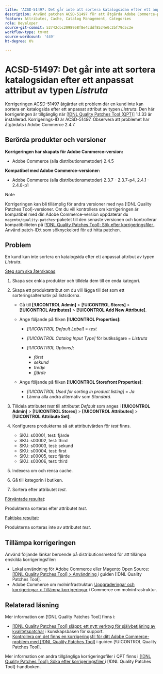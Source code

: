 ```yaml
---
title: 'ACSD-51497: Det går inte att sortera katalogsidan efter ett anpassat attribut av typen Listruta'
description: Använd patchen ACSD-51497 för att åtgärda Adobe Commerce-problemet där en kund inte kan sortera en katalogsida efter anpassade attribut av typen listruta.
feature: Attributes, Cache, Catalog Management, Categories
role: Developer
source-git-commit: 52742cbc2098958f8e4cddf8534e0c2bf79d5c3e
workflow-type: tm+mt
source-wordcount: '449'
ht-degree: 0%

---
```


# ACSD-51497: Det går inte att sortera katalogsidan efter ett anpassat attribut av typen *Listruta*

Korrigeringen ACSD-51497 åtgärdar ett problem där en kund inte kan sortera en katalogsida efter ett anpassat attribut av typen *Listruta*. Den här korrigeringen är tillgänglig när [[!DNL Quality Patches Tool (QPT)]](https://experienceleague.adobe.com/en/docs/commerce-knowledge-base/kb/announcements/commerce-announcements/magento-quality-patches-released-new-tool-to-self-serve-quality-patches) 1.1.33 är installerad. Korrigerings-ID är ACSD-51497. Observera att problemet har åtgärdats i Adobe Commerce 2.4.7.

## Berörda produkter och versioner

**Korrigeringen har skapats för Adobe Commerce-version:**

* Adobe Commerce (alla distributionsmetoder) 2.4.5

**Kompatibel med Adobe Commerce-versioner:**

* Adobe Commerce (alla distributionsmetoder) 2.3.7 - 2.3.7-p4, 2.4.1 - 2.4.6-p1

>[!NOTE]
>
>Korrigeringen kan bli tillämplig för andra versioner med nya [!DNL Quality Patches Tool]-versioner. Om du vill kontrollera om korrigeringen är kompatibel med din Adobe Commerce-version uppdaterar du `magento/quality-patches`-paketet till den senaste versionen och kontrollerar kompatibiliteten på [[!DNL Quality Patches Tool]: Sök efter korrigeringsfiler ](https://experienceleague.adobe.com/tools/commerce-quality-patches/index.html). Använd patch-ID:t som söknyckelord för att hitta patchen.

## Problem

En kund kan inte sortera en katalogsida efter ett anpassat attribut av typen *Listruta*.

<u>Steg som ska återskapas</u>

1. Skapa sex enkla produkter och tilldela dem till en enda kategori.
1. Skapa ett produktattribut om du vill lägga till det som ett sorteringsalternativ på listsidorna.

   * Gå till **[!UICONTROL Admin]** > **[!UICONTROL Stores]** > **[!UICONTROL Attributes]** > **[!UICONTROL Add New Attribute]**.
   * Ange följande på fliken **[!UICONTROL Properties]**:

      * *[!UICONTROL Default Label]* = *test*
      * *[!UICONTROL Catalog Input Type]* för butiksägare = *Listruta*
      * *[!UICONTROL Options]*:

         * *först*
         * *sekund*
         * *tredje*
         * *fjärde*

   * Ange följande på fliken **[!UICONTROL Storefront Properties]**:

      * *[!UICONTROL Used for sorting in product listing]* = *Ja*
      * Lämna alla andra alternativ som *Standard*.

1. Tilldela attributet *test* till attributet *Default* som anges i **[!UICONTROL Admin]** > **[!UICONTROL Stores]** > **[!UICONTROL Attributes]** > **[!UICONTROL Attribute Set]**.
1. Konfigurera produkterna så att attributvärden för *test* finns.

   * SKU: s00001, test: fjärde
   * SKU: s00002, test: third
   * SKU: s00003, test: sekund
   * SKU: s00004, test: first
   * SKU: s00005, test: fjärde
   * SKU: s00006, test: third

1. Indexera om och rensa cache.
1. Gå till kategorin i butiken.
1. Sortera efter attributet *test*.

<u>Förväntade resultat</u>:

Produkterna sorteras efter attributet *test*.

<u>Faktiska resultat</u>:

Produkterna sorteras inte av attributet *test*.

## Tillämpa korrigeringen

Använd följande länkar beroende på distributionsmetod för att tillämpa enskilda korrigeringsfiler:

* Lokal användning för Adobe Commerce eller Magento Open Source: [[!DNL Quality Patches Tool] > Användning ](https://experienceleague.adobe.com/docs/commerce-operations/tools/quality-patches-tool/usage.html) i guiden [!DNL Quality Patches Tool].
* Adobe Commerce om molninfrastruktur: [Uppgraderingar och korrigeringar > Tillämpa korrigeringar](https://experienceleague.adobe.com/docs/commerce-cloud-service/user-guide/develop/upgrade/apply-patches.html) i Commerce om molninfrastruktur.

## Relaterad läsning

Mer information om [!DNL Quality Patches Tool] finns i:

* [[!DNL Quality Patches Tool] släppt: ett nytt verktyg för självbetjäning av kvalitetspatchar](https://experienceleague.adobe.com/en/docs/commerce-knowledge-base/kb/announcements/commerce-announcements/magento-quality-patches-released-new-tool-to-self-serve-quality-patches) i kunskapsbasen för support.
* [Kontrollera om det finns en korrigeringsfil för ditt Adobe Commerce-problem med  [!DNL Quality Patches Tool]](/help/tools/quality-patches-tool/patches-available-in-qpt/check-patch-for-magento-issue-with-magento-quality-patches.md) i guiden [!UICONTROL Quality Patches Tool].


Mer information om andra tillgängliga korrigeringsfiler i QPT finns i [[!DNL Quality Patches Tool]: Söka efter korrigeringsfiler ](https://experienceleague.adobe.com/tools/commerce-quality-patches/index.html) i [!DNL Quality Patches Tool]-handboken.
